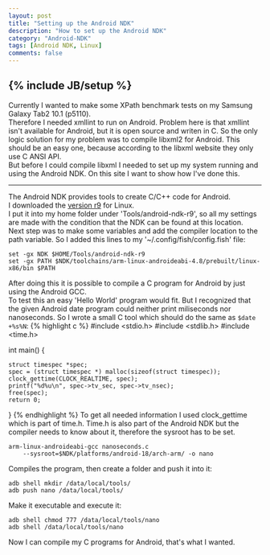 ```yaml
---
layout: post
title: "Setting up the Android NDK"
description: "How to set up the Android NDK"
category: "Android-NDK"
tags: [Android NDK, Linux]
comments: false
---
```

{% include JB/setup %}
---
Currently I wanted to make some XPath benchmark tests on my Samsung Galaxy Tab2 10.1 (p5110).<br>
Therefore I needed xmllint to run on Android. Problem here is that xmllint isn't available for Android, but it is open source and writen in C.
So the only logic solution for my problem was to compile libxml2 for Android.
This should be an easy one, because according to the libxml website they only use C ANSI API.<br>
But before I could compile libxml I needed to set up my system running and using the Android NDK.
On this site I want to show how I've done this.

---
The Android NDK provides tools to create C/C++ code for Android.<br>
I downloaded the [version r9](http://developer.android.com/tools/sdk/ndk/index.html) for Linux.<br>
I put it into my home folder under 'Tools/android-ndk-r9', so all my settings are made with the condition that the NDK can be found at this location.<br>
Next step was to make some variables and add the compiler location to the path variable.
So I added this lines to my '~/.config/fish/config.fish' file:

    set -gx NDK $HOME/Tools/android-ndk-r9
    set -gx PATH $NDK/toolchains/arm-linux-androideabi-4.8/prebuilt/linux-x86/bin $PATH
After doing this it is possible to compile a C program for Android by just using the Android GCC.<br>
To test this an easy 'Hello World' program would fit.
But I recognized that the given Android date program could neither print miliseconds nor nanoseconds.
So I wrote a small C tool which should do the same as ```$date +%s%N```:
{% highlight c %}
#include <stdio.h>
#include <stdlib.h>
#include <time.h>

int main() {

	struct timespec *spec;
	spec = (struct timespec *) malloc(sizeof(struct timespec));
	clock_gettime(CLOCK_REALTIME, spec);	
	printf("%d%u\n", spec->tv_sec, spec->tv_nsec);
	free(spec);
	return 0;
}
{% endhighlight %}
To get all needed information I used clock_gettime which is part of time.h.
Time.h is also part of the Android NDK but the compiler needs to know about it, therefore the sysroot has to be set.

    arm-linux-androideabi-gcc nanoseconds.c 
    	--sysroot=$NDK/platforms/android-18/arch-arm/ -o nano
Compiles the program, then create a folder and push it into it:
   
    adb shell mkdir /data/local/tools/
    adb push nano /data/local/tools/
Make it executable and execute it:

    adb shell chmod 777 /data/local/tools/nano
    adb shell /data/local/tools/nano

Now I can compile my C programs for Android, that's what I wanted.
